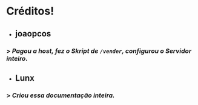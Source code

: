 # Créditos!
* ## **joaopcos**
### > *Pagou a host, fez o Skript de `/vender`, configurou o Servidor inteiro.*

* ## **Lunx**
### > *Criou essa documentação inteira.*